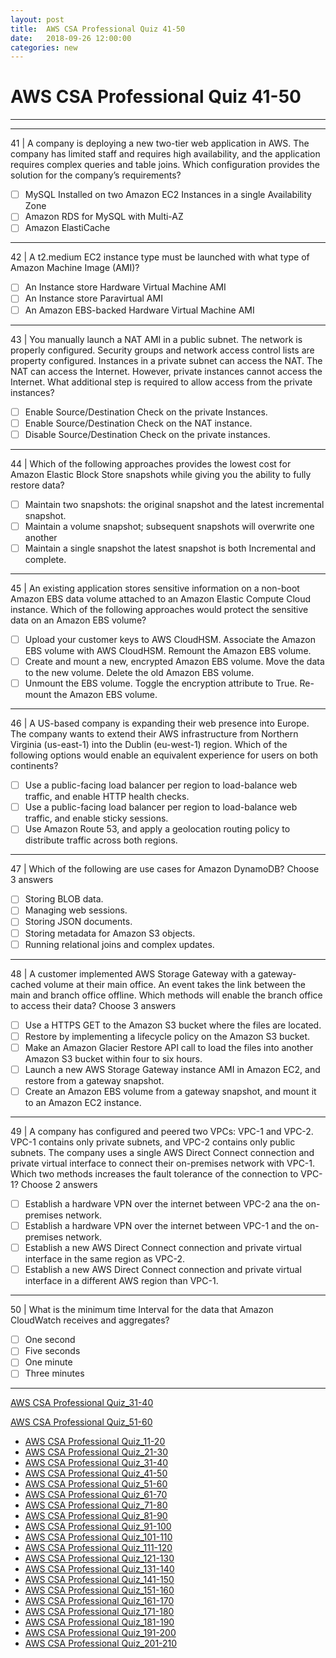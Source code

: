 ```yaml
---
layout: post 
title:  AWS CSA Professional Quiz 41-50 
date:   2018-09-26 12:00:00
categories: new
---
```


AWS CSA Professional Quiz 41-50 
====
-----
-----
41 | A company is deploying a new two-tier web application in AWS. The company has limited staff and requires high availability, and the application requires complex queries and table joins. Which configuration provides the solution for the company’s requirements?

  - [ ] MySQL Installed on two Amazon EC2 Instances in a single Availability Zone
  - [ ] Amazon RDS for MySQL with Multi-AZ
  - [ ] Amazon ElastiCache

 ---------- 

42 | A t2.medium EC2 instance type must be launched with what type of Amazon Machine Image (AMI)?

  - [ ] An Instance store Hardware Virtual Machine AMI
  - [ ] An Instance store Paravirtual AMI
  - [ ] An Amazon EBS-backed Hardware Virtual Machine AMI

 ---------- 

43 | You manually launch a NAT AMI in a public subnet. The network is properly configured. Security groups and network access control lists are property configured. Instances in a private subnet can access the NAT. The NAT can access the Internet. However, private instances cannot access the Internet. What additional step is required to allow access from the private instances?

  - [ ] Enable Source/Destination Check on the private Instances.
  - [ ] Enable Source/Destination Check on the NAT instance.
  - [ ] Disable Source/Destination Check on the private instances.

 ---------- 

44 | Which of the following approaches provides the lowest cost for Amazon Elastic Block Store snapshots while giving you the ability to fully restore data?

  - [ ] Maintain two snapshots: the original snapshot and the latest incremental snapshot.
  - [ ] Maintain a volume snapshot; subsequent snapshots will overwrite one another
  - [ ] Maintain a single snapshot the latest snapshot is both Incremental and complete.

 ---------- 

45 | An existing application stores sensitive information on a non-boot Amazon EBS data volume attached to an Amazon Elastic Compute Cloud instance. Which of the following approaches would protect the sensitive data on an Amazon EBS volume?

  - [ ] Upload your customer keys to AWS CloudHSM. Associate the Amazon EBS volume with AWS CloudHSM. Remount the Amazon EBS volume.
  - [ ] Create and mount a new, encrypted Amazon EBS volume. Move the data to the new volume. Delete the old 
Amazon EBS volume.
  - [ ] Unmount the EBS volume. Toggle the encryption attribute to True. Re-mount the Amazon EBS volume.

 ---------- 

46 | A US-based company is expanding their web presence into Europe. The company wants to extend their AWS infrastructure from Northern Virginia (us-east-1) into the Dublin (eu-west-1) region. Which of the following
options would enable an equivalent experience for users on both continents?

  - [ ] Use a public-facing load balancer per region to load-balance web traffic, and enable HTTP health checks.
  - [ ] Use a public-facing load balancer per region to load-balance web traffic, and enable sticky sessions.
  - [ ] Use Amazon Route 53, and apply a geolocation routing policy to distribute traffic across both regions.

 ---------- 

47 | Which of the following are use cases for Amazon DynamoDB? Choose 3 answers

  - [ ] Storing BLOB data.
  - [ ] Managing web sessions.
  - [ ] Storing JSON documents.
  - [ ] Storing metadata for Amazon S3 objects.
  - [ ] Running relational joins and complex updates.

 ---------- 

48 | A customer implemented AWS Storage Gateway with a gateway-cached volume at their main office. An event takes the link between the main and branch office offline. Which methods will enable the branch office to
access their data? Choose 3 answers

  - [ ] Use a HTTPS GET to the Amazon S3 bucket where the files are located.
  - [ ] Restore by implementing a lifecycle policy on the Amazon S3 bucket.
  - [ ] Make an Amazon Glacier Restore API call to load the files into another Amazon S3 bucket within four to six 
hours.
  - [ ] Launch a new AWS Storage Gateway instance AMI in Amazon EC2, and restore from a gateway snapshot.
  - [ ] Create an Amazon EBS volume from a gateway snapshot, and mount it to an Amazon EC2 instance.

 ---------- 

49 | A company has configured and peered two VPCs: VPC-1 and VPC-2. VPC-1 contains only private subnets, and VPC-2 contains only public subnets. The company uses a single AWS Direct Connect connection and private
virtual interface to connect their on-premises network with VPC-1. Which two methods increases the fault tolerance of the connection to VPC-1? Choose 2 answers

  - [ ] Establish a hardware VPN over the internet between VPC-2 ana the on-premises network.
  - [ ] Establish a hardware VPN over the internet between VPC-1 and the on-premises network.
  - [ ] Establish a new AWS Direct Connect connection and private virtual interface in the same region as VPC-2.
  - [ ] Establish a new AWS Direct Connect connection and private virtual interface in a different AWS region than 
VPC-1.

 ---------- 

50 | What is the minimum time Interval for the data that Amazon CloudWatch receives and aggregates?

  - [ ] One second
  - [ ] Five seconds
  - [ ] One minute
  - [ ] Three minutes

 ---------- 
[AWS CSA Professional Quiz_31-40](AWS_CSA_Professional_Quiz_31-40.md)

[AWS CSA Professional Quiz_51-60](AWS_CSA_Professional_Quiz_51-60.md)

  * [AWS CSA Professional Quiz_11-20](AWS_CSA_Professional_Quiz_11-20.md)
  * [AWS CSA Professional Quiz_21-30](AWS_CSA_Professional_Quiz_21-30.md)
  * [AWS CSA Professional Quiz_31-40](AWS_CSA_Professional_Quiz_31-40.md)
  * [AWS CSA Professional Quiz_41-50](AWS_CSA_Professional_Quiz_41-50.md)
  * [AWS CSA Professional Quiz_51-60](AWS_CSA_Professional_Quiz_51-60.md)
  * [AWS CSA Professional Quiz_61-70](AWS_CSA_Professional_Quiz_61-70.md)
  * [AWS CSA Professional Quiz_71-80](AWS_CSA_Professional_Quiz_71-80.md)
  * [AWS CSA Professional Quiz_81-90](AWS_CSA_Professional_Quiz_81-90.md)
  * [AWS CSA Professional Quiz_91-100](AWS_CSA_Professional_Quiz_91-100.md)
  * [AWS CSA Professional Quiz_101-110](AWS_CSA_Professional_Quiz_101-110.md)
  * [AWS CSA Professional Quiz_111-120](AWS_CSA_Professional_Quiz_111-120.md)
  * [AWS CSA Professional Quiz_121-130](AWS_CSA_Professional_Quiz_121-130.md)
  * [AWS CSA Professional Quiz_131-140](AWS_CSA_Professional_Quiz_131-140.md)
  * [AWS CSA Professional Quiz_141-150](AWS_CSA_Professional_Quiz_141-150.md)
  * [AWS CSA Professional Quiz_151-160](AWS_CSA_Professional_Quiz_151-160.md)
  * [AWS CSA Professional Quiz_161-170](AWS_CSA_Professional_Quiz_161-170.md)
  * [AWS CSA Professional Quiz_171-180](AWS_CSA_Professional_Quiz_171-180.md)
  * [AWS CSA Professional Quiz_181-190](AWS_CSA_Professional_Quiz_181-190.md)
  * [AWS CSA Professional Quiz_191-200](AWS_CSA_Professional_Quiz_191-200.md)
  * [AWS CSA Professional Quiz_201-210](AWS_CSA_Professional_Quiz_201-210.md)
